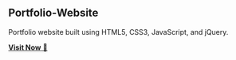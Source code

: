 ## Portfolio-Website
Portfolio website built using HTML5, CSS3, JavaScript, and jQuery.

<a href="https://itsmoloy.github.io/Portfolio/" target="_blank">**Visit Now** 🚀</a>


